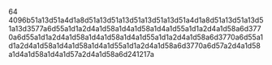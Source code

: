 64 4096b51a13d51a4d1a8d51a13d51a13d51a13d51a13d51a4d1a8d51a13d51a13d51a13d3577a6d55a1d1a2d4a1d58a1d4a1d58a1d4a1d55a1d1a2d4a1d58a6d3770a6d55a1d1a2d4a1d58a1d4a1d58a1d4a1d55a1d1a2d4a1d58a6d3770a6d55a1d1a2d4a1d58a1d4a1d58a1d4a1d55a1d1a2d4a1d58a6d3770a6d57a2d4a1d58a1d4a1d58a1d4a1d57a2d4a1d58a6d241217a